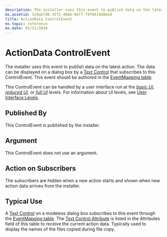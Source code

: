 ```yaml
---
description: The installer uses this event to publish data on the latest action. The data can be displayed on a dialog box by a Text Control that subscribes to this ControlEvent. This event should be authored in the EventMapping table.
ms.assetid: 3c0ab7d0-35f2-4966-8eff-f9f0419d8eed
title: ActionData ControlEvent
ms.topic: reference
ms.date: 05/31/2018
---
```


# ActionData ControlEvent

The installer uses this event to publish data on the latest action. The data can be displayed on a dialog box by a [Text Control](text-control.md) that subscribes to this ControlEvent. This event should be authored in the [EventMapping table](eventmapping-table.md).

This ControlEvent can be handled by a user interface run at the [*basic UI*](b-gly.md), [*reduced UI*](r-gly.md), or [*full UI*](f-gly.md) levels. For information about UI levels, see [User Interface Levels](user-interface-levels.md).

## Published By

This ControlEvent is published by the installer.

## Argument

This ControlEvent does not use an argument.

## Action on Subscribers

The subscribers are hidden when a new action starts and shown when new action data arrives from the installer.

## Typical Use

A [Text Control](text-control.md) on a modeless dialog box subscribes to this event through the [EventMapping table](eventmapping-table.md). The [Text Control Attribute](text-control-attribute.md) is listed in the Attributes field of this table to receive the current action data. Typically used to display the names of the files copied during file copy.

 

 



